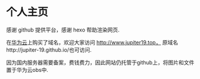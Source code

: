 # 个人主页

感谢 github 提供平台，感谢 hexo 帮助渲染网页. 

在[华为云](https://www.huaweicloud.com/)上购买了域名，欢迎大家访问 http://www.jupiter19.top， 原域名http://jupiter-19.github.io/也可访问. 

因为国内服务器需要备案，费钱费力，因此网站仍托管于github上，将图片和文件置于华为云obs中. 

